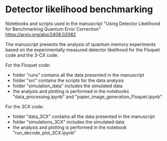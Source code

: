 # Detector likelihood benchmarking
Notebooks and scripts used in the manuscript "Using Detector Likelihood for Benchmarking Quantum Error Correction"  https://arxiv.org/abs/2408.02082

The manuscript presents the analysis of quantum memory experiments based on the experimentally measured detector likelihood for the Floquet code and the 3-CX code.

For the Floquet code:
- folder "runs" contains all the data presented in the manuscript
- folder "src" contains the scripts for the data analysis
- folder "simulation_data" includes the simulated data
- the analysis and plotting is performed in the notebooks "data_processing.ipynb" and "paper_image_generation_Floquet.ipynb" 

For the 3CX code:
- folder "data_3CX" contains all the data presented in the manuscript
- folder "simulations_3CX" includes the simulated data
- the analysis and plotting is performed in the notebook "run_decode_plot_3CX.ipynb" 
